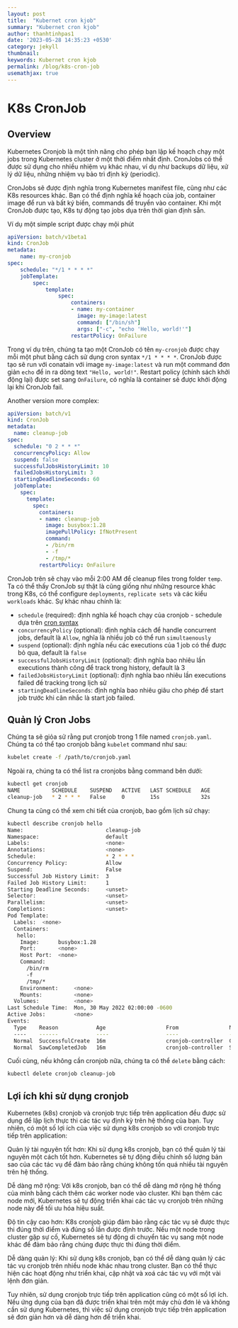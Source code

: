 ```yaml
---
layout: post
title:  "Kubernet cron kjob"
summary: "Kubernet cron kjob"
author: thanhtinhpas1
date: '2023-05-28 14:35:23 +0530'
category: jekyll
thumbnail: 
keywords: Kubernet cron kjob
permalink: /blog/k8s-cron-job
usemathjax: true
---
```

# K8s CronJob

## Overview
Kubernetes Cronjob là một tính năng cho phép bạn lập kế hoạch chạy một jobs trong Kubernetes cluster ở một thời điểm nhất định.
CronJobs có thể được sử dụng cho nhiều nhiệm vụ khác nhau, ví dụ như backups dữ liệu, xử lý dữ liệu, những nhiệm vụ bảo trì định kỳ (periodic).

CronJobs sẽ được định nghĩa trong Kubernetes manifest file, cũng như các K8s resources khác. Bạn có thể định nghĩa kế hoạch của job, container image để run và bất ký biến, commands để truyền vào container. Khi một CronJob được tạo, K8s tự động tạo jobs dụa trên thời gian định sẵn.

Ví dụ một simple script được chạy mội phút

```yaml
apiVersion: batch/v1beta1
kind: CronJob
metadata:
    name: my-cronjob
spec:
    schedule: "*/1 * * * *"
    jobTemplate:
        spec:
            template:
                spec:
                    containers:
                    - name: my-container
                      image: my-image:latest
                      command: ["/bin/sh"]
                      args: ["-c", "echo 'Hello, world!'"]
                    restartPolicy: OnFailure
```

Trong ví dụ trên, chúng ta tạo một CronJob có tên `my-cronjob` được chạy mỗi một phut bằng cách sử dụng cron syntax `*/1 * * * *`. CronJob được tạo sẽ run với conatain với image `my-image:latest` và run một command đơn giản `echo` để in ra dòng text `"Hello, world!"`. Restart policy (chính sách khởi động lại) được set sang `OnFailure`, có nghĩa là container sẽ được khởi động lại khi CronJob fail.

Another version more complex:
```yaml
apiVersion: batch/v1
kind: CronJob
metadata:
  name: cleanup-job
spec:
  schedule: "0 2 * * *"
  concurrencyPolicy: Allow
  suspend: false
  successfulJobsHistoryLimit: 10
  failedJobsHistoryLimit: 3
  startingDeadlineSeconds: 60
  jobTemplate:
    spec:
      template:
        spec:
          containers:
          - name: cleanup-job
            image: busybox:1.28
            imagePullPolicy: IfNotPresent
            command:
            - /bin/rm
            - -f
            - /tmp/*
          restartPolicy: OnFailure
```

CronJob trên sẽ chạy vào mỗi 2:00 AM để cleanup files trong folder `temp`. Ta có thể thấy CronJob sự thật là cũng giống như những resource khác trong K8s, có thể configure `deployments`, `replicate sets` và các kiểu `workloads` khác.
Sự khác nhau chính là:
- `schedule` (required): định nghĩa kế hoạch chạy của cronjob - schedule dựa trên [cron syntax](http://www.cronmaker.com/)
- `concurrencyPolicy` (optional): định nghĩa cách để handle concurrent jobs, default là `Allow`, nghĩa là nhiều job có thể run `simultaenously`
- `suspend` (optional): định nghĩa nếu các executions của 1 job có thể được bỏ qua, default là `false`
- `successfulJobsHistoryLimit` (optional): định nghĩa bao nhiêu lần executions thành công để track trong history, default là 3
- `failedJobsHistoryLimit` (optional): định nghĩa bao nhiêu lần executions failed để tracking trong lịch sử
- `startingDeadlineSeconds`: định nghĩa bao nhiêu giâu cho phép để start job trước khi cân nhắc là start job failed.

## Quản lý Cron Jobs
Chúng ta sẽ giỏa sử rằng put cronjob trong 1 file named `cronjob.yaml`. Chúng ta có thể tạo cronjob bằng `kubelet` command như sau:
```bash
kubelet create -f /path/to/cronjob.yaml
```

Ngoài ra, chúng ta có thể list ra cronjobs bằng command bên dưới:
```bash
kubectl get cronjob
NAME          SCHEDULE    SUSPEND   ACTIVE   LAST SCHEDULE   AGE
cleanup-job   * 2 * * *   False     0        15s             32s
```

Chung ta cũng có thể xem chi tiết của cronjob, bao gồm lịch sử chạy:
```bash
kubectl describe cronjob hello
Name:                          cleanup-job
Namespace:                     default
Labels:                        <none>
Annotations:                   <none>
Schedule:                      * 2 * * *
Concurrency Policy:            Allow
Suspend:                       False
Successful Job History Limit:  3
Failed Job History Limit:      1
Starting Deadline Seconds:     <unset>
Selector:                      <unset>
Parallelism:                   <unset>
Completions:                   <unset>
Pod Template:
  Labels:  <none>
  Containers:
   hello:
    Image:      busybox:1.28
    Port:       <none>
    Host Port:  <none>
    Command:
      /bin/rm
      -f
      /tmp/*
    Environment:     <none>
    Mounts:          <none>
  Volumes:           <none>
Last Schedule Time:  Mon, 30 May 2022 02:00:00 -0600
Active Jobs:         <none>
Events:
  Type    Reason            Age                   From                Message
  ----    ------            ----                  ----                -------
  Normal  SuccessfulCreate  16m                   cronjob-controller  Created job cleanup-job-27565242
  Normal  SawCompletedJob   16m                   cronjob-controller  Saw completed job: cleanup-job-27565242, status: Complete
```

Cuối cùng, nếu không cần cronjob nữa, chúng ta có thể `delete` bằng cách:
```bash
kubectl delete cronjob cleanup-job
```

## Lợi ích khi sử dụng cronjob
Kubernetes (k8s) cronjob và cronjob trực tiếp trên application đều được sử dụng để lập lịch thực thi các tác vụ định kỳ trên hệ thống của bạn. Tuy nhiên, có một số lợi ích của việc sử dụng k8s cronjob so với cronjob trực tiếp trên application:

Quản lý tài nguyên tốt hơn: Khi sử dụng k8s cronjob, bạn có thể quản lý tài nguyên một cách tốt hơn. Kubernetes sẽ tự động điều chỉnh số lượng bản sao của các tác vụ để đảm bảo rằng chúng không tốn quá nhiều tài nguyên trên hệ thống.

Dễ dàng mở rộng: Với k8s cronjob, bạn có thể dễ dàng mở rộng hệ thống của mình bằng cách thêm các worker node vào cluster. Khi bạn thêm các node mới, Kubernetes sẽ tự động triển khai các tác vụ cronjob trên những node này để tối ưu hóa hiệu suất.

Độ tin cậy cao hơn: K8s cronjob giúp đảm bảo rằng các tác vụ sẽ được thực thi đúng thời điểm và đúng số lần được định trước. Nếu một node trong cluster gặp sự cố, Kubernetes sẽ tự động di chuyển tác vụ sang một node khác để đảm bảo rằng chúng được thực thi đúng thời điểm.

Dễ dàng quản lý: Khi sử dụng k8s cronjob, bạn có thể dễ dàng quản lý các tác vụ cronjob trên nhiều node khác nhau trong cluster. Bạn có thể thực hiện các hoạt động như triển khai, cập nhật và xoá các tác vụ với một vài lệnh đơn giản.

Tuy nhiên, sử dụng cronjob trực tiếp trên application cũng có một số lợi ích. Nếu ứng dụng của bạn đã được triển khai trên một máy chủ đơn lẻ và không cần sử dụng Kubernetes, thì việc sử dụng cronjob trực tiếp trên application sẽ đơn giản hơn và dễ dàng hơn để triển khai.
